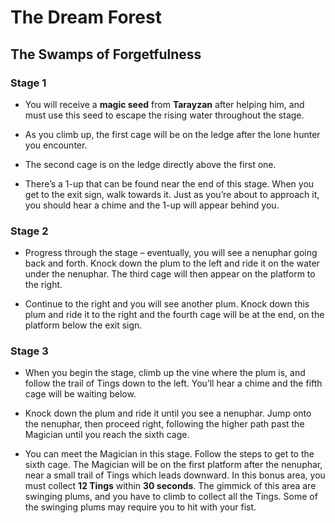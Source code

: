 # The Dream Forest

## The Swamps of Forgetfulness

### Stage 1

- You will receive a **magic seed** from **Tarayzan** after helping him, and must use this seed to escape the rising water throughout the stage.

- As you climb up, the first cage will be on the ledge after the lone hunter you encounter.

- The second cage is on the ledge directly above the first one.

- There’s a 1-up that can be found near the end of this stage. When you get to the exit sign, walk towards it. Just as you’re about to approach it, you should hear a chime and the 1-up will appear behind you.

### Stage 2

- Progress through the stage – eventually, you will see a nenuphar going back and forth. Knock down the plum to the left and ride it on the water under the nenuphar. The third cage will then appear on the platform to the right.

- Continue to the right and you will see another plum. Knock down this plum and ride it to the right and the fourth cage will be at the end, on the platform below the exit sign.

### Stage 3

- When you begin the stage, climb up the vine where the plum is, and follow the trail of Tings down to the left. You’ll hear a chime and the fifth cage will be waiting below.

- Knock down the plum and ride it until you see a nenuphar. Jump onto the nenuphar, then proceed right, following the higher path past the Magician until you reach the sixth cage.

- You can meet the Magician in this stage. Follow the steps to get to the sixth cage. The Magician will be on the first platform after the nenuphar, near a small trail of Tings which leads downward. In this bonus area, you must collect **12 Tings** within **30 seconds**. The gimmick of this area are swinging plums, and you have to climb to collect all the Tings. Some of the swinging plums may require you to hit with your fist.